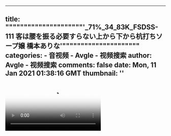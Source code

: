 
---
title: """""""""""""""""""""'_71%_34_83K_FSDSS-111 客は腰を振る必要すらない上から下から杭打ちソープ嬢 橋本ありな'"""""""""""""""""""""
categories: 
    - 音视频
    - Avgle - 视频搜索
author: Avgle - 视频搜索
comments: false
date: Mon, 11 Jan 2021 01:38:16 GMT
thumbnail: ''
---

<div>   
<video controls loop poster="https://static-clst.avgle.com/videos/tmb14/476941/1.jpg" src="https://static-clst.avgle.com/videos/tmb14/476941/preview.mp4"></video>  
</div>
            